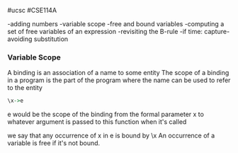 #ucsc #CSE114A 

-adding numbers
-variable scope
-free and bound variables
-computing a set of free variables of an expression
-revisiting the B-rule
-if time: capture-avoiding substitution

### Variable Scope
A binding is an association of a name to some entity
The scope of a binding in a program is the part of the program where the name can be used to refer to the entity
```haskell
\x->e
```
e would be the scope of the binding from the formal parameter x to whatever argument is passed to this function when it's called

we say that any occurrence of x in e is bound by \x
An occurrence of a variable is free if it's not bound.


